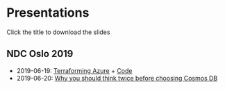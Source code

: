 # Presentations 

Click the title to download the slides 

## NDC Oslo 2019

* 2019-06-19: [Terraforming Azure](/TODO) + [Code](https://github.com/tnicolaysen/terraforming-azure-code)
* 2019-06-20: [Why you should think twice before choosing Cosmos DB](/TODO)
